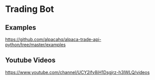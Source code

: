 # Trading Bot

## Examples

https://github.com/alpacahq/alpaca-trade-api-python/tree/master/examples


## Youtube Videos

https://www.youtube.com/channel/UCY2ifv8iH1Dsgjrz-h3lWLQ/videos

